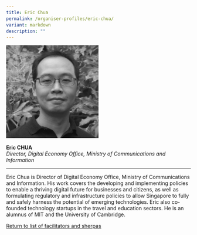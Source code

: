 ```yaml
---
title: Eric Chua
permalink: /organiser-profiles/eric-chua/
variant: markdown
description: ""
---
```

<div style="width:50%"><img src="/images/People/eric_chua.jpeg" alt="Eric Chua"></div>

**Eric CHUA**<br>*Director, Digital Economy Office, Ministry of Communications and Information*<br>

---

Eric Chua is Director of Digital Economy Office, Ministry of Communications and Information. His work covers the developing and implementing policies to enable a thriving digital future for businesses and citizens, as well as formulating regulatory and infrastructure policies to allow Singapore to fully and safely harness the potential of emerging technologies. Eric also co-founded technology startups in the travel and education sectors. He is an alumnus of MIT and the University of Cambridge.


[Return to list of facilitators and sherpas](/facilitators-sherpas)